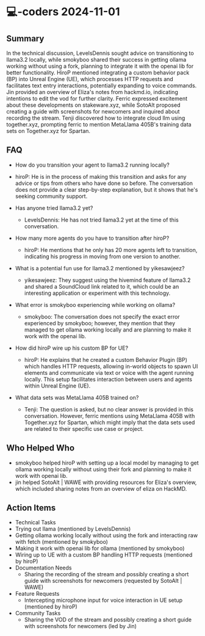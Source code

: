 # 💻-coders 2024-11-01

## Summary

In the technical discussion, LevelsDennis sought advice on transitioning to llama3.2 locally, while smokyboo shared their success in getting ollama working without using a fork, planning to integrate it with the openai lib for better functionality. HiroP mentioned integrating a custom behavior pack (BP) into Unreal Engine (UE), which processes HTTP requests and facilitates text entry interactions, potentially expanding to voice commands. Jin provided an overview of Eliza's notes from hackmd.io, indicating intentions to edit the vod for further clarity. Ferric expressed excitement about these developments on stakeware.xyz, while SotoAlt proposed creating a guide with screenshots for newcomers and inquired about recording the stream. Tenji discovered how to integrate cloud llm using together.xyz, prompting ferric to mention MetaLlama 405B's training data sets on Together.xyz for Spartan.

## FAQ

- How do you transition your agent to llama3.2 running locally?
- hiroP: He is in the process of making this transition and asks for any advice or tips from others who have done so before. The conversation does not provide a clear step-by-step explanation, but it shows that he's seeking community support.

- Has anyone tried llama3.2 yet?

    - LevelsDennis: He has not tried llama3.2 yet at the time of this conversation.

- How many more agents do you have to transition after hiroP?

    - hiroP: He mentions that he only has 20 more agents left to transition, indicating his progress in moving from one version to another.

- What is a potential fun use for llama3.2 mentioned by yikesawjeez?

    - yikesawjeez: They suggest using the hivemind feature of llama3.2 and shared a SoundCloud link related to it, which could be an interesting application or experiment with this technology.

- What error is smokyboo experiencing while working on ollama?

    - smokyboo: The conversation does not specify the exact error experienced by smokyboo; however, they mention that they managed to get ollama working locally and are planning to make it work with the openai lib.

- How did hiroP wire up his custom BP for UE?

    - hiroP: He explains that he created a custom Behavior Plugin (BP) which handles HTTP requests, allowing in-world objects to spawn UI elements and communicate via text or voice with the agent running locally. This setup facilitates interaction between users and agents within Unreal Engine (UE).

- What data sets was MetaLlama 405B trained on?
    - Tenji: The question is asked, but no clear answer is provided in this conversation. However, ferric mentions using MetaLlama 405B with Together.xyz for Spartan, which might imply that the data sets used are related to their specific use case or project.

## Who Helped Who

- smokyboo helped hiroP with setting up a local model by managing to get ollama working locally without using their fork and planning to make it work with openai lib.
- jin helped SotoAlt | WAWE with providing resources for Eliza's overview, which included sharing notes from an overview of eliza on HackMD.

## Action Items

- Technical Tasks
- Trying out llama (mentioned by LevelsDennis)
- Getting ollama working locally without using the fork and interacting raw with fetch (mentioned by smokyboo)
- Making it work with openai lib for ollama (mentioned by smokyboo)
- Wiring up to UE with a custom BP handling HTTP requests (mentioned by hiroP)
- Documentation Needs
    - Sharing the recording of the stream and possibly creating a short guide with screenshots for newcomers (requested by SotoAlt | WAWE)
- Feature Requests
    - Intercepting microphone input for voice interaction in UE setup (mentioned by hiroP)
- Community Tasks
    - Sharing the VOD of the stream and possibly creating a short guide with screenshots for newcomers (led by Jin)
